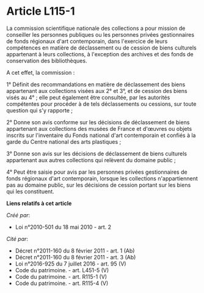 # Article L115-1

La commission scientifique nationale des collections a pour mission de conseiller les personnes publiques ou les personnes
privées gestionnaires de fonds régionaux d'art contemporain, dans l'exercice de leurs compétences en matière de déclassement
ou de cession de biens culturels appartenant à leurs collections, à l'exception des archives et des fonds de conservation des
bibliothèques. 

A cet effet, la commission : 

1° Définit des recommandations en matière de déclassement des biens appartenant aux collections visées aux 2° et 3°, et de
cession des biens visés au 4° ; elle peut également être consultée, par les autorités compétentes pour procéder à de tels
déclassements ou cessions, sur toute question qui s'y rapporte ; 

2° Donne son avis conforme sur les décisions de déclassement de biens appartenant aux collections des musées de France et
d'œuvres ou objets inscrits sur l'inventaire du Fonds national d'art contemporain et confiés à la garde du Centre national
des arts plastiques ; 

3° Donne son avis sur les décisions de déclassement de biens culturels appartenant aux autres collections qui relèvent du
domaine public ; 

4° Peut être saisie pour avis par les personnes privées gestionnaires de fonds régionaux d'art contemporain, lorsque les
collections n'appartiennent pas au domaine public, sur les décisions de cession portant sur les biens qui les constituent.

**Liens relatifs à cet article**

_Créé par_:

  - Loi n°2010-501 du 18 mai 2010 - art. 2

_Cité par_:

  - Décret n°2011-160 du 8 février 2011 - art. 1 (Ab)
  - Décret n°2011-160 du 8 février 2011 - art. 3 (Ab)
  - Loi n°2016-925 du 7 juillet 2016 - art. 95 (V)
  - Code du patrimoine. - art. L451-5 (V)
  - Code du patrimoine. - art. R115-1 (V)
  - Code du patrimoine. - art. R115-4 (V)
